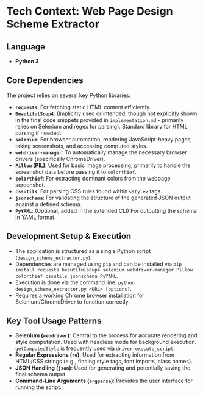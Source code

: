 # Tech Context: Web Page Design Scheme Extractor

## Language

-   **Python 3**

## Core Dependencies

The project relies on several key Python libraries:

-   **`requests`**: For fetching static HTML content efficiently.
-   **`BeautifulSoup4`**: (Implicitly used or intended, though not explicitly shown in the final code snippets provided in `implementation.md` - primarily relies on Selenium and regex for parsing). Standard library for HTML parsing if needed.
-   **`selenium`**: For browser automation, rendering JavaScript-heavy pages, taking screenshots, and accessing computed styles.
-   **`webdriver-manager`**: To automatically manage the necessary browser drivers (specifically ChromeDriver).
-   **`Pillow` (PIL)**: Used for basic image processing, primarily to handle the screenshot data before passing it to `colorthief`.
-   **`colorthief`**: For extracting dominant colors from the webpage screenshot.
-   **`cssutils`**: For parsing CSS rules found within `<style>` tags.
-   **`jsonschema`**: For validating the structure of the generated JSON output against a defined schema.
-   **`PyYAML`**: (Optional, added in the extended CLI) For outputting the schema in YAML format.

## Development Setup & Execution

-   The application is structured as a single Python script (`design_scheme_extractor.py`).
-   Dependencies are managed using `pip` and can be installed via `pip install requests beautifulsoup4 selenium webdriver-manager Pillow colorthief cssutils jsonschema PyYAML`.
-   Execution is done via the command line: `python design_scheme_extractor.py <URL> [options]`.
-   Requires a working Chrome browser installation for Selenium/ChromeDriver to function correctly.

## Key Tool Usage Patterns

-   **Selenium (`webdriver`)**: Central to the process for accurate rendering and style computation. Used with headless mode for background execution. `getComputedStyle` is frequently used via `driver.execute_script`.
-   **Regular Expressions (`re`)**: Used for extracting information from HTML/CSS strings (e.g., finding style tags, font imports, class names).
-   **JSON Handling (`json`)**: Used for generating and potentially saving the final schema output.
-   **Command-Line Arguments (`argparse`)**: Provides the user interface for running the script.
